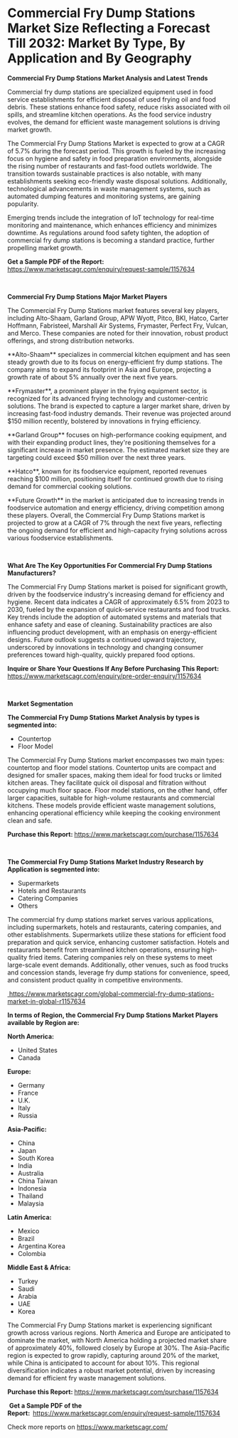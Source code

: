<p><h1>Commercial Fry Dump Stations Market Size Reflecting a Forecast Till 2032: Market By Type, By Application and By Geography</h1></p><p><strong>Commercial Fry Dump Stations Market Analysis and Latest Trends</strong></p>
<p><p>Commercial fry dump stations are specialized equipment used in food service establishments for efficient disposal of used frying oil and food debris. These stations enhance food safety, reduce risks associated with oil spills, and streamline kitchen operations. As the food service industry evolves, the demand for efficient waste management solutions is driving market growth.</p><p>The Commercial Fry Dump Stations Market is expected to grow at a CAGR of 5.7% during the forecast period. This growth is fueled by the increasing focus on hygiene and safety in food preparation environments, alongside the rising number of restaurants and fast-food outlets worldwide. The transition towards sustainable practices is also notable, with many establishments seeking eco-friendly waste disposal solutions. Additionally, technological advancements in waste management systems, such as automated dumping features and monitoring systems, are gaining popularity.</p><p>Emerging trends include the integration of IoT technology for real-time monitoring and maintenance, which enhances efficiency and minimizes downtime. As regulations around food safety tighten, the adoption of commercial fry dump stations is becoming a standard practice, further propelling market growth.</p></p>
<p><strong>Get a Sample PDF of the Report:&nbsp;</strong> <a href="https://www.marketscagr.com/enquiry/request-sample/1157634?utm_campaign=3115&utm_medium=2&utm_source=Github&utm_content=ia&utm_term=11042025&utm_id=commercial-fry-dump-stations">https://www.marketscagr.com/enquiry/request-sample/1157634</a></p>
<p>&nbsp;</p>
<p><strong>Commercial Fry Dump Stations Major Market Players</strong></p>
<p><p>The Commercial Fry Dump Stations market features several key players, including Alto-Shaam, Garland Group, APW Wyott, Pitco, BKI, Hatco, Carter Hoffmann, Fabristeel, Marshall Air Systems, Frymaster, Perfect Fry, Vulcan, and Merco. These companies are noted for their innovation, robust product offerings, and strong distribution networks.</p><p>**Alto-Shaam** specializes in commercial kitchen equipment and has seen steady growth due to its focus on energy-efficient fry dump stations. The company aims to expand its footprint in Asia and Europe, projecting a growth rate of about 5% annually over the next five years.</p><p>**Frymaster**, a prominent player in the frying equipment sector, is recognized for its advanced frying technology and customer-centric solutions. The brand is expected to capture a larger market share, driven by increasing fast-food industry demands. Their revenue was projected around $150 million recently, bolstered by innovations in frying efficiency.</p><p>**Garland Group** focuses on high-performance cooking equipment, and with their expanding product lines, they're positioning themselves for a significant increase in market presence. The estimated market size they are targeting could exceed $50 million over the next three years.</p><p>**Hatco**, known for its foodservice equipment, reported revenues reaching $100 million, positioning itself for continued growth due to rising demand for commercial cooking solutions.</p><p>**Future Growth** in the market is anticipated due to increasing trends in foodservice automation and energy efficiency, driving competition among these players. Overall, the Commercial Fry Dump Stations market is projected to grow at a CAGR of 7% through the next five years, reflecting the ongoing demand for efficient and high-capacity frying solutions across various foodservice establishments.</p></p>
<p>&nbsp;</p>
<p><strong>What Are The Key Opportunities For Commercial Fry Dump Stations Manufacturers?</strong></p>
<p><p>The Commercial Fry Dump Stations market is poised for significant growth, driven by the foodservice industry's increasing demand for efficiency and hygiene. Recent data indicates a CAGR of approximately 6.5% from 2023 to 2030, fueled by the expansion of quick-service restaurants and food trucks. Key trends include the adoption of automated systems and materials that enhance safety and ease of cleaning. Sustainability practices are also influencing product development, with an emphasis on energy-efficient designs. Future outlook suggests a continued upward trajectory, underscored by innovations in technology and changing consumer preferences toward high-quality, quickly prepared food options.</p></p>
<p><strong>Inquire or Share Your Questions If Any Before Purchasing This Report:</strong> <a href="https://www.marketscagr.com/enquiry/pre-order-enquiry/1157634?utm_campaign=3115&utm_medium=2&utm_source=Github&utm_content=ia&utm_term=11042025&utm_id=commercial-fry-dump-stations">https://www.marketscagr.com/enquiry/pre-order-enquiry/1157634</a></p>
<p>&nbsp;</p>
<p><strong>Market Segmentation</strong></p>
<p><strong>The Commercial Fry Dump Stations Market Analysis by types is segmented into:</strong></p>
<p><ul><li>Countertop</li><li>Floor Model</li></ul></p>
<p><p>The Commercial Fry Dump Stations market encompasses two main types: countertop and floor model stations. Countertop units are compact and designed for smaller spaces, making them ideal for food trucks or limited kitchen areas. They facilitate quick oil disposal and filtration without occupying much floor space. Floor model stations, on the other hand, offer larger capacities, suitable for high-volume restaurants and commercial kitchens. These models provide efficient waste management solutions, enhancing operational efficiency while keeping the cooking environment clean and safe.</p></p>
<p><strong>Purchase this Report:&nbsp;</strong><a href="https://www.marketscagr.com/purchase/1157634?utm_campaign=3115&utm_medium=2&utm_source=Github&utm_content=ia&utm_term=11042025&utm_id=commercial-fry-dump-stations">https://www.marketscagr.com/purchase/1157634</a></p>
<p>&nbsp;</p>
<p><strong>The Commercial Fry Dump Stations Market Industry Research by Application is segmented into:</strong></p>
<p><ul><li>Supermarkets</li><li>Hotels and Restaurants</li><li>Catering Companies</li><li>Others</li></ul></p>
<p><p>The commercial fry dump stations market serves various applications, including supermarkets, hotels and restaurants, catering companies, and other establishments. Supermarkets utilize these stations for efficient food preparation and quick service, enhancing customer satisfaction. Hotels and restaurants benefit from streamlined kitchen operations, ensuring high-quality fried items. Catering companies rely on these systems to meet large-scale event demands. Additionally, other venues, such as food trucks and concession stands, leverage fry dump stations for convenience, speed, and consistent product quality in competitive environments.</p></p>
<p><a href="https://www.marketscagr.com/global-commercial-fry-dump-stations-market-in-global-r1157634?utm_campaign=3115&utm_medium=2&utm_source=Github&utm_content=ia&utm_term=11042025&utm_id=commercial-fry-dump-stations">&nbsp;https://www.marketscagr.com/global-commercial-fry-dump-stations-market-in-global-r1157634</a></p>
<p><strong>In terms of Region, the Commercial Fry Dump Stations Market Players available by Region are:</strong></p>
<p>
    <p> <strong> North America: </strong>
        <ul>
            <li>United States</li>
            <li>Canada</li>
        </ul>
        </p> 
    <p> <strong> Europe: </strong>
        <ul>
            <li>Germany</li>
            <li>France</li>
            <li>U.K.</li>
            <li>Italy</li>
            <li>Russia</li>
        </ul>
        </p> 
    <p> <strong> Asia-Pacific: </strong>
        <ul>
            <li>China</li>
            <li>Japan</li>
            <li>South Korea</li>
            <li>India</li>
            <li>Australia</li>
            <li>China Taiwan</li>
            <li>Indonesia</li>
            <li>Thailand</li>
            <li>Malaysia</li>
        </ul>
        </p> 
    <p> <strong> Latin America: </strong>
        <ul>
            <li>Mexico</li>
            <li>Brazil</li>
            <li>Argentina Korea</li>
            <li>Colombia</li>
        </ul>
        </p> 
    <p> <strong> Middle East & Africa: </strong>
        <ul>
            <li>Turkey</li>
            <li>Saudi</li>
            <li>Arabia</li>
            <li>UAE</li>
            <li>Korea</li>
        </ul>
    </p>
    </p>
<p><p>The Commercial Fry Dump Stations market is experiencing significant growth across various regions. North America and Europe are anticipated to dominate the market, with North America holding a projected market share of approximately 40%, followed closely by Europe at 30%. The Asia-Pacific region is expected to grow rapidly, capturing around 20% of the market, while China is anticipated to account for about 10%. This regional diversification indicates a robust market potential, driven by increasing demand for efficient fry waste management solutions.</p></p>
<p><strong>Purchase this Report: </strong><a href="https://www.marketscagr.com/purchase/1157634?utm_campaign=3115&utm_medium=2&utm_source=Github&utm_content=ia&utm_term=11042025&utm_id=commercial-fry-dump-stations">https://www.marketscagr.com/purchase/1157634</a></p>
<p>&nbsp;<strong>Get a Sample PDF of the Report:&nbsp;&nbsp;</strong><a href="https://www.marketscagr.com/enquiry/request-sample/1157634?utm_campaign=3115&utm_medium=2&utm_source=Github&utm_content=ia&utm_term=11042025&utm_id=commercial-fry-dump-stations">https://www.marketscagr.com/enquiry/request-sample/1157634</a></p>
<p><strong></strong></p>
<p>Check more reports on <a href="https://www.marketscagr.com/?utm_campaign=3115&utm_medium=2&utm_source=Github&utm_content=ia&utm_term=11042025&utm_id=commercial-fry-dump-stations">https://www.marketscagr.com/</a></p>